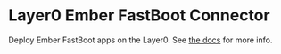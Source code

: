# Layer0 Ember FastBoot Connector

Deploy Ember FastBoot apps on the Layer0. See [the docs](https://docs.layer0.com/guides/fastboot) for more info.
